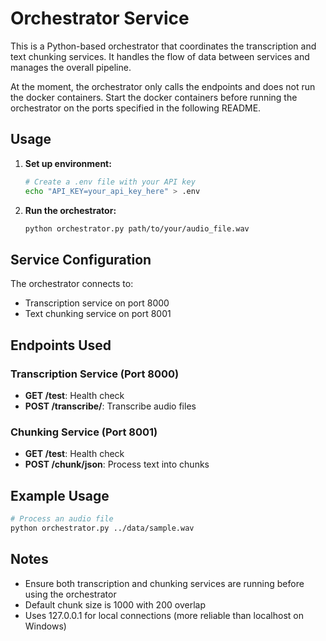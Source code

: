 # Orchestrator Service

This is a Python-based orchestrator that coordinates the transcription and text chunking services. It handles the flow of data between services and manages the overall pipeline.

At the moment, the orchestrator only calls the endpoints and does not run the docker containers. Start the docker containers before running the orchestrator on the ports specified in the following README.

## Usage

1. **Set up environment:**
   ```bash
   # Create a .env file with your API key
   echo "API_KEY=your_api_key_here" > .env
   ```

2. **Run the orchestrator:**
   ```bash
   python orchestrator.py path/to/your/audio_file.wav
   ```

## Service Configuration

The orchestrator connects to:
- Transcription service on port 8000
- Text chunking service on port 8001

## Endpoints Used

### Transcription Service (Port 8000)
- **GET /test**: Health check
- **POST /transcribe/**: Transcribe audio files

### Chunking Service (Port 8001)
- **GET /test**: Health check
- **POST /chunk/json**: Process text into chunks

## Example Usage

```bash
# Process an audio file
python orchestrator.py ../data/sample.wav
```

## Notes

- Ensure both transcription and chunking services are running before using the orchestrator
- Default chunk size is 1000 with 200 overlap
- Uses 127.0.0.1 for local connections (more reliable than localhost on Windows)
